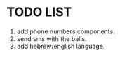 # TODO LIST

1. add phone numbers components.
2. send sms with the balls.
3. add hebrew/english language.
